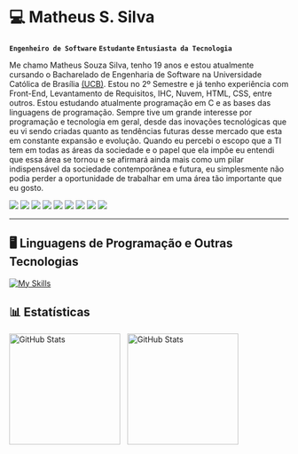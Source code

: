 # 💻 Matheus S. Silva

**`Engenheiro de Software`** **`Estudante`** **`Entusiasta da Tecnologia`**

Me chamo Matheus Souza Silva, tenho 19 anos e estou atualmente cursando o Bacharelado de Engenharia de Software na Universidade Católica de Brasília [(UCB)](https://ucb.catolica.edu.br/). Estou no 2º Semestre e já tenho experiência com Front-End, Levantamento de Requisitos, IHC, Nuvem, HTML, CSS, entre outros. Estou estudando atualmente programação em C e as bases das linguagens de programação. Sempre tive um grande interesse por programação e tecnologia em geral, desde das inovações tecnológicas que eu vi sendo criadas quanto as tendências futuras desse mercado que esta em constante expansão e evolução. Quando eu percebi o escopo que a TI tem em todas as áreas da sociedade e o papel que ela impõe eu entendi que essa área se tornou e se afirmará ainda mais como um pilar indispensável da sociedade contemporânea e futura, eu simplesmente não podia perder a oportunidade de trabalhar em uma área tão importante que eu gosto.

<p align="left">
    <a href="www.linkedin.com/in/matheussilvasoftware/"><img src="https://img.shields.io/badge/LinkedIn-0077B5?style=for-the-badge&logo=linkedin&logoColor=white"/></a>
    <a href="https://www.instagram.com/matheus_souzay/"><img src="https://img.shields.io/badge/Instagram-E4405F?style=for-the-badge&logo=instagram&logoColor=white"/></a>
    <a href="#"><img src="https://img.shields.io/badge/Firefox-FF7139?style=for-the-badge&logo=Firefox-Browser&logoColor=white"/></a>
    <a href="#"><img src="https://img.shields.io/badge/figma-%23F24E1E.svg?style=for-the-badge&logo=figma&logoColor=white"/></a>
    <a href="#"><img src="https://img.shields.io/badge/Canva-%2300C4CC.svg?style=for-the-badge&logo=Canva&logoColor=white"/></a>
    <a href="#"><img src="https://img.shields.io/badge/Visual%20Studio%20Code-0078d7.svg?style=for-the-badge&logo=visual-studio-code&logoColor=white"/></a>
    <a href="https://open.spotify.com/user/mattheussolux?si=4263d24cd8ee4142"><img src="https://img.shields.io/badge/Spotify-1ED760?style=for-the-badge&logo=spotify&logoColor=white"/></a>
    <a href="#"><img src="https://img.shields.io/badge/Windows%2011-%230079d5.svg?style=for-the-badge&logo=Windows%2011&logoColor=white"/></a>
    <a href="#"><img src="https://img.shields.io/badge/Notion-%23000000.svg?style=for-the-badge&logo=notion&logoColor=white"/></a>
</p>

--- 

## 🖥️ Linguagens de Programação e Outras Tecnologias

[![My Skills](https://skillicons.dev/icons?i=html,css,js,c,arduino,powershell,clion,figma,github,linkedin,notion,vercel,vscode,windows)](https://skillicons.dev)

## 📊 Estatísticas

<img
    align="left"
    alt="GitHub Stats"
    height="200px"
    style="padding-right: 10px"
    src="https://github-readme-stats.vercel.app/api?username=Matheus-Souza-Silva&show_icons=true&theme=github_dark_dimmed&locale=pt-br"
/>

<img
    align="left"
    alt="GitHub Stats"
    height="200px"
    style="padding-right: 10px"
    src="https://github-readme-stats.vercel.app/api/top-langs/?username=Matheus-Souza-Silva&show_icons=true&theme=github_dark_dimmed&custom_title=Tecnologias&langs_count=7"
/>
